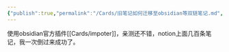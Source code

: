 ```yaml
---
{"publish":true,"permalink":"/Cards/旧笔记如何迁移至obsidian等双链笔记.md","created":"2025-07-09","modified":"2025-07-09","published":"2025-07-12T13:25:15.928+08:00","cssclasses":""}
---
```



使用obsidian官方插件[[Cards/impoter]]，亲测还不错，notion上面几百条笔记，我一次倒过来成功了。
